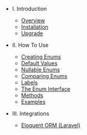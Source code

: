 - I. Introduction
    - [Overview](README.md)
    - [Installation](installation.md)
    - [Upgrade](upgrade.md)

- II. How To Use
    - [Creating Enums](create.md)
    - [Default Values](defaults.md)
    - [Nullable Enums](nullables.md)
    - [Comparing Enums](compare.md)
    - [Labels](labels.md)
    - [The Enum Interface](interface.md)
    - [Methods](methods.md)
    - [Examples](examples.md)

- III. Integrations
    - [Eloquent ORM (Laravel)](https://github.com/artkonekt/enum-eloquent)
